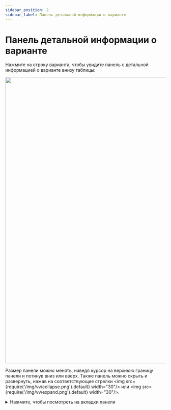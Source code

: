 ```yaml
---
sidebar_position: 2
sidebar_label: Панель детальной информации о варианте
---
```


# Панель детальной информации о варианте

Нажмите на строку варианта, чтобы увидите панель с детальной информацией о варианте внизу таблицы:

<p align="center">
<img src={require('/img/vv/details_panel.png').default} width="900"/>
</p>

Размер панели можно менять, наведя курсор на верхнюю границу панели и потянув вниз или вверх. 
Также панель можно скрыть и развернуть, нажав на соответствующие 
стрелки <img src={require('/img/vv/collapse.png').default} width="30"/> 
или <img src={require('/img/vv/expand.png').default} width="30"/>.

<details>
<summary>Нажмите, чтобы посмотреть на вкладки панели</summary>

## Вкладки панели детальной информации

### Common - основная информация о варианте:

1. **Ген** - данные о гене, в котором располагается вариант:
- ***Полное название гена***. При наведении курсора на название гена можно увидеть, откуда оно было взято:

<p align="center">
<img src={require('/img/vv/gene_source.png').default} width="300"/>
</p>

- ***Ссылки*** на страницы с информацией о гене в различных базах данных 
([Ensembl](https://www.ensembl.org/Homo_sapiens/Info/Index), [UniProt](https://www.uniprot.org/uniprot/), 
[GTEx](https://www.gtexportal.org/home/), [OMIM](https://www.omim.org/), [NCBI](https://www.ncbi.nlm.nih.gov/gene/)).
2. **Транскрипты** - данные о транскриптах гена, в которых располагается вариант:
- ***Идентификатор транскрипта*** из базы [Ensembl](https://www.ensembl.org/Homo_sapiens/Info/Index). 
Открыть страницу транскрипта можно, нажав на идентификатор. Основной транскрипт данного гена выделен рамкой.
- ***IMPACT*** - предсказанное значение эффекта варианта на белок (см. 
[таблицу со значениями эффектов варианта в аннотации](/results/variant-viewer/variant-viewer#описание-колонок-таблицы)).
- ***HGVSp*** - аминокислотная замена в [номенклатуре HGVS](https://varnomen.hgvs.org/) (префикс “p.” (protein) + 
референсная аминокислота + позиция аминокислоты в белке + новая аминокислота, получившаяся в результате замены).
- ***HGVSc*** - нуклеотидная замена в [номенклатуре HGVS](https://varnomen.hgvs.org/) (геномная позиция замещенного 
нуклеотида + референсный нуклеотид > альтернативный аллель). Начинается с префикса: “c.” (coding; для замены в 
кодирующей последовательности ДНК), “n.” (non-coding; для замены в некодирующей последовательности ДНК).
3. **Информация об образцах**:
- ***Имя образца***, в результате анализа которого был выявлен вариант.
- ***Генотип*** - значения аллеля для данного образца (0 - референсный аллель, 1 - первый альтернативный аллель, 2 - 
второй альтернативный аллель и т.д.), разделенные ”/” (для нефазированного генотипа) или “|” (для фазированного 
генотипа).
- ***Глубина секвенирования*** - общее количество прочтений последовательности, перекрывающих позицию варианта, для 
данного образца.
- ***Ref count*** - количество раз, когда в последовательности считывался референсный нуклеотид для данного образца.
- ***Alt count*** - количество раз, когда в последовательности считывался альтернативный нуклеотид для данного образца.
- ***AF*** - частота альтернативного аллеля для данного образца.

### ClinVar - данные о фенотипической значимости варианта из базы [ClinVar](https://www.ncbi.nlm.nih.gov/clinvar/):

1. **Haplotype phenotypes** - раздел присутствует, если вариант является часть гаплотипа:
* ***Variant Haplotype ID*** - ссылка на генотип, включающий данный вариант.
* ***Phenotype*** - название фенотипа (со ссылками на различные базы данных).
* ***Clinical Significance*** - клиническая значимость фенотипа (определение значений можно посмотреть 
[тут](https://preview.ncbi.nlm.nih.gov/clinvar/docs/clinsig/#clinsig_scv)).
* ***Review status*** - оценка источника данных, в котором заявлена клиническая значимость фенотипа. Определение оценок 
можно посмотреть [тут](https://preview.ncbi.nlm.nih.gov/clinvar/docs/variation_report/#review_status).
2. **Phenotypes** - данные о фенотипической значимости варианта:
* ***Clinical significance*** - клиническая значимость фенотипа (определение значений можно посмотреть 
[тут](https://preview.ncbi.nlm.nih.gov/clinvar/docs/clinsig/#clinsig_scv)). Приведена как суммарная фенотипическая 
значимость для варианта (слева), так и значимость каждого фенотипа варианта (справа в таблице).
* ***ClinVar ID*** - ссылка на вариант в базе [ClinVar](https://www.ncbi.nlm.nih.gov/clinvar/).
* ***Review status*** - оценка источника данных, в котором заявлена клиническая значимость фенотипа. Определение оценок 
можно посмотреть [тут](https://preview.ncbi.nlm.nih.gov/clinvar/docs/variation_report/#review_status). Приведена как 
суммарная оценка источника данных для варианта (слева), так и оценка источника каждого фенотипа варианта (справа в 
таблице).
* ***Allele ID*** - идентификатор ClinVar для аллельной замены.
* ***Allele origin*** - происхождение аллеля варианта.
* ***Cross references*** - ссылки на вариант в различных базах.
* ***Phenotype*** - фенотипический признак или заболевание, ассоциированные с вариантом (со ссылками на различные базы 
данных).

### GnomAD - данные об аллельных частотах варианта из базы [gnomAD](https://gnomad.broadinstitute.org/):

* ***Allele frequency*** - суммарная частота аллеля в gnomAD.
* ***Coverage*** - средняя глубина покрытия по основаниям (диапазоны &lt;10, 10-100, ⩾100).
* ***Number of Homozygotes*** - количество людей, гомозиготных по этому варианту.
* ***Частоты в различных популяциях*** (Ashkenazi Jewish, Amish, African/African American, European (Finnish), South 
Asian, Latino/Admixed American, European (non-Finnish), East Asian, Middle Eastern, Other). Для каждой популяции 
приведены суммарная частота аллеля, частоты в подпопуляциях XX, XY и количество гомозигот.

### ExAC - данные об аллельных частотах варианта из базы [ExAC](http://exac.broadinstitute.org/):

- Частоты и количество аллеля в различных популяциях (African/African American, American, East Asian, Finnish, European 
(non-Finnish), South Asian). Кроме того, здесь приведены частоты аллеля в когортах non-TCGA и non-Psych.

### Other frequencies

- Данные об аллельных частотах варианта из [проекта 1000 Genomes](https://www.internationalgenome.org/) и в 
комбинированных генотипах в когорте UK10K из [проекта UK10K](https://www.uk10k.org/).

### Conservation - данные о консервативности варианта:

* ***Ancestral allele*** - предковый аллель, предсказанный 
[EPO](https://www.ensembl.org/info/genome/compara/epo_anchors_info.html).
* ***Генотипы*** Altai Neanderthal, Denisova, Vindijia Neandertal.
* ***Консервативные скоры***, полученные c помощью предсказания различными программами 
([FitCons](http://compgen.cshl.edu/fitCons/), [GERP++](http://mendel.stanford.edu/sidowlab/downloads/gerp/index.html),
[PhyloP](https://ccg.epfl.ch/mga/hg19/phylop/phylop.html),
[PhastCons](http://compgen.cshl.edu/phast/phastCons-HOWTO.html), 
[SiPhy](http://portals.broadinstitute.org/genome_bio/siphy/documentation.html), BStatistic).

### Protein function effect

- Результаты предсказания эффекта аминокислотной замены на функцию белка, полученные с помощью алгоритмов и программ 
[SIFT](https://sift.bii.a-star.edu.sg/), [Polyphen](http://genetics.bwh.harvard.edu/pph/pph_help.html), 
[SIFT4G](https://sift.bii.a-star.edu.sg/sift4g/), LRT, MutationAssessor, [FAtHMM](http://fathmm.biocompute.org.uk/), 
[Provean](http://provean.jcvi.org/index.php), [Meta SVM](https://www.ncbi.nlm.nih.gov/pmc/articles/PMC5270233/), 
Meta LR, [M-CAP](http://bejerano.stanford.edu/mcap/), [MutPred](http://mutpred.mutdb.org/), 
[MVP](https://www.nature.com/articles/s41467-020-20847-0), 
[Primate AI](https://illumina.github.io/NirvanaDocumentation/3.14/data-sources/primate-ai/), MPC, DEOGEN2, DANN, Eigen.

### Other - дополнительная информация о варианте

### Custom annotation sources

- Значения колонок из пользовательских аннотаций, соответствующие найденному варианту. Добавить пользовательские 
аннотации можно на странице **Настройки** -> **Пользовательские аннотации** (подробнее о том, как это сделать, можно 
почитать [здесь](/custom-annotations)).

</details>